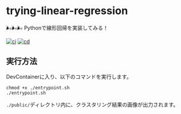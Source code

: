 # trying-linear-regression

🌬🌬🌬 Pythonで線形回帰を実装してみる！  

[![ci](https://github.com/osawa-koki/trying-linear-regression/actions/workflows/ci.yml/badge.svg)](https://github.com/osawa-koki/trying-linear-regression/actions/workflows/ci.yml)
[![cd](https://github.com/osawa-koki/trying-linear-regression/actions/workflows/cd.yml/badge.svg)](https://github.com/osawa-koki/trying-linear-regression/actions/workflows/cd.yml)

## 実行方法

DevContainerに入り、以下のコマンドを実行します。  

```shell
chmod +x ./entrypoint.sh
./entrypoint.sh
```

`./public/`ディレクトリ内に、クラスタリング結果の画像が出力されます。  

